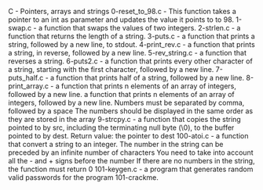 C - Pointers, arrays and strings
0-reset_to_98.c - This function takes a pointer to an int as parameter and updates the value it points to to 98.
1-swap.c - a function that swaps the values of two integers.
2-strlen.c - a function that returns the length of a string.
3-puts.c - a function that prints a string, followed by a new line, to stdout.
4-print_rev.c - a function that prints a string, in reverse, followed by a new line.
5-rev_string.c - a function that reverses a string.
6-puts2.c - a function that prints every other character of a string, starting with the first character, followed by a new line.
7-puts_half.c - a function that prints half of a string, followed by a new line.
8-print_array.c - a function that prints n elements of an array of integers, followed by a new line.
a function that prints n elements of an array of integers, followed by a new line.
Numbers must be separated by comma, followed by a space
The numbers should be displayed in the same order as they are stored in the array
9-strcpy.c - a function that copies the string pointed to by src, including the terminating null byte (\0), to the buffer pointed to by dest.
Return value: the pointer to dest
100-atoi.c - a function that convert a string to an integer.
The number in the string can be preceded by an infinite number of characters
You need to take into account all the - and + signs before the number
If there are no numbers in the string, the function must return 0
101-keygen.c - a program that generates random valid passwords for the program 101-crackme.


